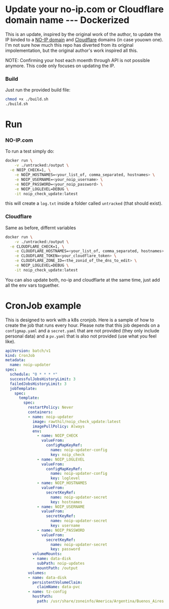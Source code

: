 # Update your no-ip.com or Cloudflare domain name --- Dockerized

This is an update, inspired by the original work of the author, to update the IP binded to a [NO-IP domain](www.noip.com) and [Cloudflare](cloudflare.com/) domains (in case youown one).
I'm not sure how much this repo has diverted from its original impolementation, but the original author's work inspired all this.

NOTE: Confirming your host each moenth through API is not possible anymore. This code only focuses on updating the IP.


### Build

Just run the provided build file:

```sh
chmod +x ./build.sh
./build.sh
```



# Run


### NO-IP.com
To run a test simply do:

```sh
docker run \
	-v ./untracked:/output \
  -e NOIP_CHECK=1, \
	-e NOIP_HOSTNAMES=<your_list_of, comma_separated, hostnames> \
	-e NOIP_USERNAME=<your_noip_username> \
	-e NOIP_PASSWORD=<your_noip_password> \
	-e NOIP_LOGLEVEL=DEBUG \
	-it noip_check_update:latest
```

this will create a `log.txt` inside a folder called `untracked` (that should exist).

### Cloudflare

Same as before, differnt variables

```sh
docker run \
	-v ./untracked:/output \
  -e CLOUDFLARE_CHECK=1, \
	-e CLOUDFLARE_HOSTNAMES=<your_list_of, comma_separated, hostnames> \
	-e CLOUDFLARE_TOKEN=<your_cloudflare_token> \
	-e CLOUDFLARE_ZONE_ID=<the_zonid_of_the_dns_to_edit> \
	-e NOIP_LOGLEVEL=DEBUG \
	-it noip_check_update:latest
```

You can also update both, no-ip and cloudflarte at the same time, just add all the env vars toguether.


# CronJob example

This is designed to work with a k8s cronjob. Here is a sample of how to create the job that runs every hour.
Please note that this job depends on a `configmap.yaml` and a `secret.yaml` that are not provided (they only include personal data) and a `pv.yaml` that is also not provided (use what you feel like).

```yaml
apiVersion: batch/v1
kind: CronJob
metadata:
  name: noip-updater
spec:
  schedule: "0 * * * *"
  successfulJobsHistoryLimit: 3
  failedJobsHistoryLimit: 3
  jobTemplate:
    spec:
      template:
        spec:
          restartPolicy: Never
          containers:
          - name: noip-updater
            image: rawthil/noip_check_update:latest
            imagePullPolicy: Always
            env:
              - name: NOIP_CHECK
                valueFrom:
                  configMapKeyRef:
                    name: noip-updater-config
                    key: noip_check
              - name: NOIP_LOGLEVEL
                valueFrom:
                  configMapKeyRef:
                    name: noip-updater-config
                    key: loglevel
              - name: NOIP_HOSTNAMES
                valueFrom:
                  secretKeyRef:
                    name: noip-updater-secret
                    key: hostnames
              - name: NOIP_USERNAME
                valueFrom:
                  secretKeyRef:
                    name: noip-updater-secret
                    key: username
              - name: NOIP_PASSWORD
                valueFrom:
                  secretKeyRef:
                    name: noip-updater-secret
                    key: password
            volumeMounts:
            - name: data-disk
              subPath: noip-updates
              mountPath: /output
          volumes:
          - name: data-disk
            persistentVolumeClaim:
              claimName: data-pvc
          - name: tz-config
            hostPath:
              path: /usr/share/zoneinfo/America/Argentina/Buenos_Aires
          

```

